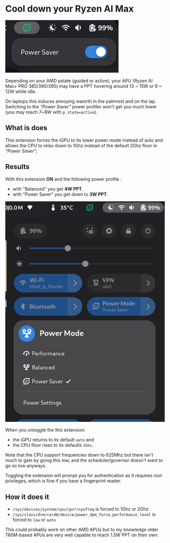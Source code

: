 # Cool down your Ryzen AI Max

![Screenshot](./screenshot.png)

Depending on your AMD pstate (guided or active), your APU (Ryzen AI Max+ PRO 385/390/395) may have a PPT hovering around 13 ~ 15W or 9 ~ 12W while idle. 

On laptops this induces annoying wamrth in the palmrest and on the lap. 
Switching to the _"Power Saver"_ power profiler won't get you much lower (you may reach 7~8W with `p_state=active`).

## What is does

This extension forces the iGPU to its lower power mode instead of auto and allows the CPU to relax down to 1Ghz instead of the default 2Ghz floor in _"Power Saver"_;

## Results

With this extension **ON** and the following power profile : 
- with "Balanced" you get **4W PPT**.
- with "Power Saver" you get down to **3W PPT**.

![Screenshot](./screenshot-ppd.png)

When you untoggle the this extension: 
- the iGPU returns to its default `auto` and 
- the CPU floor rises to its defaults `2Ghz`.

Note that the CPU support frequencies down to 625Mhz but there isn't much to gain by going this low, and the scheduler/governor doesn't want to go so low anyways.

Toggling the extension will prompt you for authentication as it requires root privileges, which is fine if you have a fingerprint reader.

## How it does it

- `/sys/devices/system/cpu/cpu*/cpufreq` is forced to 1Ghz or 2Ghz
- `/sys/class/drm/card0/device/power_dpm_force_performance_level` is forced to `low` or `auto` 

This could probably work on other AMD APUs but to my knowledge older 780M-based APUs are very well capable to reach 1.5W PPT on their own. 
